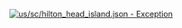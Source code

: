 [![us/sc/hilton_head_island.json - Exception](https://img.shields.io/badge/us/sc/hilton_head_island.json-Exception-red)](https://github.com/openaddresses/openaddresses/tree/master/sources/us/sc/hilton_head_island.json)
